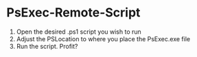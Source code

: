 # PsExec-Remote-Script

1. Open the desired .ps1 script you wish to run
2. Adjust the PSLocation to where you place the PsExec.exe file
3. Run the script. Profit?